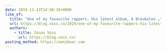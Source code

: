 ```yaml
---
date: 2019-11-13T14:50:10+0000
like_of:
  title: "One of my favourite rappers. His latest album, A Breukelen …"
  url: https://blog.voss.co/2019/one-of-my-favourite-rappers-his-latest
  authors:
    - title: Jonas Voss
      url: https://blog.voss.co/
posting_method: https://omnibear.com
---
```

